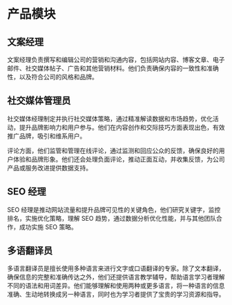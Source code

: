 # 产品模块

## 文案经理

文案经理负责撰写和编辑公司的营销和沟通内容，包括网站内容、博客文章、电子邮件、社交媒体帖子、广告和其他营销材料。他们负责确保内容的一致性和准确性，以及符合公司的风格和品牌。

## 社交媒体管理员

社交媒体经理制定并执行社交媒体策略，通过精准解读数据和市场趋势，优化活动，提升品牌影响力和用户参与。他们在内容创作和交际技巧方面表现出色，有效推广品牌，吸引和维系用户。

评论方面，他们监管和管理在线评论，通过监测和回应公众的反馈，确保良好的用户体验和品牌形象。他们还会处理负面评论，推动正面互动，并收集反馈，为公司产品或服务改进提供数据支持。

## SEO 经理

SEO 经理是推动网站流量和提升品牌可见性的关键角色，他们研究关键字，监控排名，实施优化策略，理解 SEO 趋势，通过数据分析优化性能，并与其他团队合作，成功实施 SEO 策略。

## 多语翻译员

多语言翻译员是擅长使用多种语言来进行文字或口语翻译的专家。除了文本翻译，确保信息的完整和准确传达之外，他们还提供语言教学辅导，帮助语言学习者理解不同的语法和用词差异。他们能够理解和使用两种或更多语言，将一种语言的信息准确、生动地转换成另一种语言，同时也为学习者提供了宝贵的学习资源和指导。
